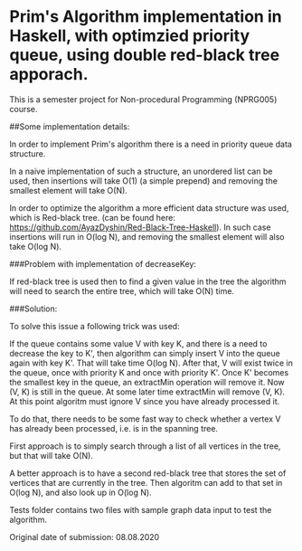 # Prim's Algorithm implementation in Haskell, with optimzied priority queue, using double red-black tree apporach.

This is a semester project for Non-procedural Programming (NPRG005) course.

##Some implementation details:

In order to implement Prim's algorithm there is a need in priority queue data structure.

In a naive implementation of such a structure, an unordered list can be used, then insertions will take O(1) (a simple prepend) and removing the smallest element will take O(N).

In order to optimize the algorithm a more efficient data structure was used, which is Red-black tree. (can be found here: https://github.com/AyazDyshin/Red-Black-Tree-Haskell). In such case insertions will run in O(log N), and removing the smallest element will also take O(log N).

###Problem with implementation of decreaseKey:

If red-black tree is used then to find a given value in the tree the algorithm will need to search the entire tree, which will take O(N) time.

###Solution:

To solve this issue a following trick was used:

If the queue contains some value V with key K, and there is a need to decrease the key to K', then algorithm can simply insert V into the queue again with key K'.  That will take time O(log N).  After that, V will exist twice in the queue, once with priority K and once with priority K'. Once K' becomes the smallest key in the queue, an extractMin operation will remove it.  Now (V, K) is still in the queue.  At some later time extractMin will remove (V, K).  At this point algoritm must ignore V since you have already processed it.

To do that, there needs to be some fast way to check whether a vertex V has already been processed, i.e. is in the spanning tree.

First approach is to simply search through a list of all vertices in the tree, but that will take O(N).

A better approach is to have a second red-black tree that stores the set of vertices that are currently in the tree.  Then algoritm can add to that set in O(log N), and also look up in O(log N).

Tests folder contains two files with sample graph data input to test the algorithm.

Original date of submission:
08.08.2020
